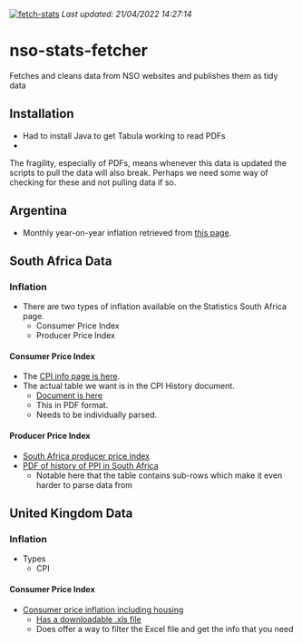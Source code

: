 [![fetch-stats](https://github.com/FullFact/nso-stats-fetcher/actions/workflows/fetch_stats.yml/badge.svg)](https://github.com/FullFact/nso-stats-fetcher/actions/workflows/fetch_stats.yml)
_Last updated: 21/04/2022 14:27:14_



# nso-stats-fetcher
Fetches and cleans data from NSO websites and publishes them as tidy data

## Installation 
- Had to install Java to get Tabula working to read PDFs
- 

The fragility, especially of PDFs, means whenever this data is updated the scripts to pull the data will also break. Perhaps we need some way of checking for these and not pulling data if so. 

## Argentina
- Monthly year-on-year inflation retrieved from [this page](https://datos.gob.ar/series/api/series/?ids=148.3_INIVELNAL_DICI_M_26&collapse=month&collapse_aggregation=avg&representation_mode=percent_change_a_year_ago&start_date=2021-05-01&end_date=2021-06-01).


## South Africa Data
### Inflation 
- There are two types of inflation available on the Statistics South Africa page. 
  - Consumer Price Index
  - Producer Price Index 

#### Consumer Price Index
- The [CPI info page is here](http://www.statssa.gov.za/?page_id=1854&PPN=P0141). 
- The actual table we want is in the CPI History document. 
  - [Document is here](http://www.statssa.gov.za/publications/P0141/CPIHistory.pdf)
  - This in PDF format. 
  - Needs to be individually parsed. 

#### Producer Price Index
- [South Africa producer price index](http://www.statssa.gov.za/?page_id=1854&PPN=P0142.1)
- [PDF of history of PPI in South Africa](http://www.statssa.gov.za/publications/P01421/Final_manufactured_goods.pdf)
  - Notable here that the table contains sub-rows which make it even harder to parse data from

## United Kingdom Data
### Inflation
- Types
  - CPI

#### Consumer Price Index
- [Consumer price inflation including housing](https://www.ons.gov.uk/economy/inflationandpriceindices/timeseries/l55o/mm23)
  - [Has a downloadable .xls file](https://www.ons.gov.uk/generator?format=xls&uri=/economy/inflationandpriceindices/timeseries/l55o/mm23)
  - Does offer a way to filter the Excel file and get the info that you need
